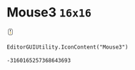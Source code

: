 # Mouse3 `16x16`
<img src="/img/Mouse3.png" width=16 height=16>

``` CSharp
EditorGUIUtility.IconContent("Mouse3")
```
```
-3160165257368643693
```
